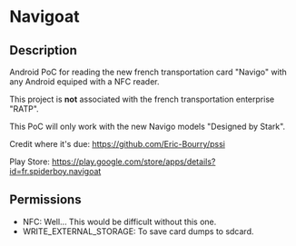# Navigoat

## Description

Android PoC for reading the new french transportation card "Navigo" with any Android equiped with a NFC reader.

This project is **not** associated with the french transportation enterprise "RATP".

This PoC will only work with the new Navigo models "Designed by Stark".

Credit where it's due: https://github.com/Eric-Bourry/pssi

Play Store: https://play.google.com/store/apps/details?id=fr.spiderboy.navigoat

## Permissions

* NFC: Well... This would be difficult without this one.
* WRITE_EXTERNAL_STORAGE: To save card dumps to sdcard.
